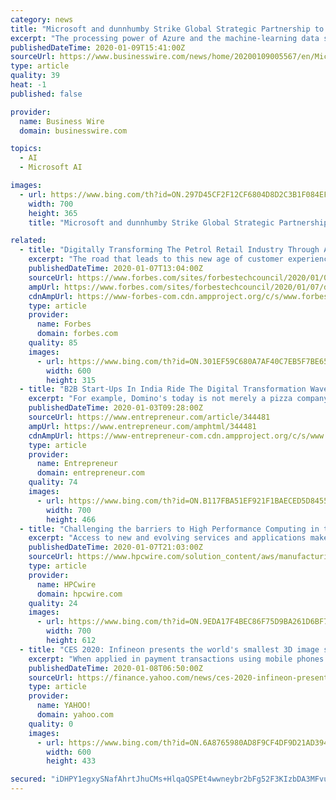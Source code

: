 ```yaml
---
category: news
title: "Microsoft and dunnhumby Strike Global Strategic Partnership to Transform $5.9 Trillion Retail Market"
excerpt: "The processing power of Azure and the machine-learning data science of dunnhumby can offer the right insights at the right time, so action can be taken quickly on business performance, new trends and innovation, brand switching and loyalty. “This partnership will empower more retailers and brands across the globe to more effectively compete ..."
publishedDateTime: 2020-01-09T15:41:00Z
sourceUrl: https://www.businesswire.com/news/home/20200109005567/en/Microsoft-dunnhumby-Strike-Global-Strategic-Partnership-Transform
type: article
quality: 39
heat: -1
published: false

provider:
  name: Business Wire
  domain: businesswire.com

topics:
  - AI
  - Microsoft AI

images:
  - url: https://www.bing.com/th?id=ON.297D45CF2F12CF6804D8D2C3B1F084EF
    width: 700
    height: 365
    title: "Microsoft and dunnhumby Strike Global Strategic Partnership to Transform $5.9 Trillion Retail Market"

related:
  - title: "Digitally Transforming The Petrol Retail Industry Through AI And Smart IoT"
    excerpt: "The road that leads to this new age of customer experience requires an automation overhaul for the retail operators, which includes the adoption of AI and IoT innovation. This is especially true in the vertical market of petrol retail stations, where a transformation of the auto industry is moving away from petrol and toward a new paradigm of ..."
    publishedDateTime: 2020-01-07T13:04:00Z
    sourceUrl: https://www.forbes.com/sites/forbestechcouncil/2020/01/07/digitally-transforming-the-petrol-retail-industry-through-ai-and-smart-iot/
    ampUrl: https://www.forbes.com/sites/forbestechcouncil/2020/01/07/digitally-transforming-the-petrol-retail-industry-through-ai-and-smart-iot/amp/
    cdnAmpUrl: https://www-forbes-com.cdn.ampproject.org/c/s/www.forbes.com/sites/forbestechcouncil/2020/01/07/digitally-transforming-the-petrol-retail-industry-through-ai-and-smart-iot/amp/
    type: article
    provider:
      name: Forbes
      domain: forbes.com
    quality: 85
    images:
      - url: https://www.bing.com/th?id=ON.301EF59C680A7AF40C7EB5F7BE657899
        width: 600
        height: 315
  - title: "B2B Start-Ups In India Ride The Digital Transformation Wave"
    excerpt: "For example, Domino's today is not merely a pizza company, but a technology company which is selling pizzas. From automated phone orders using artificial intelligence (AI) assistants to testing driverless cars with Ford, the rate of change has been much faster. It is evident that evolving constantly to leverage technological advancements is the ..."
    publishedDateTime: 2020-01-03T09:28:00Z
    sourceUrl: https://www.entrepreneur.com/article/344481
    ampUrl: https://www.entrepreneur.com/amphtml/344481
    cdnAmpUrl: https://www-entrepreneur-com.cdn.ampproject.org/c/s/www.entrepreneur.com/amphtml/344481
    type: article
    provider:
      name: Entrepreneur
      domain: entrepreneur.com
    quality: 74
    images:
      - url: https://www.bing.com/th?id=ON.B117FBA51EF921F1BAECED5D8455AC64
        width: 700
        height: 466
  - title: "Challenging the barriers to High Performance Computing in the Cloud"
    excerpt: "Access to new and evolving services and applications make it easy to evolve and modernize workflows, like incorporating Artificial Intelligence (AI) with HPC ... innovation without constraints by delivering faster results and improved flexibility. AWS gives organizations the power to create HPC clusters on demand, instead of waiting for ..."
    publishedDateTime: 2020-01-07T21:03:00Z
    sourceUrl: https://www.hpcwire.com/solution_content/aws/manufacturing-engineering-aws/challenging-the-barriers-to-high-performance-computing-in-the-cloud/
    type: article
    provider:
      name: HPCwire
      domain: hpcwire.com
    quality: 24
    images:
      - url: https://www.bing.com/th?id=ON.9EDA17F4BEC86F75D9BA261D6BF7E3F3
        width: 700
        height: 612
  - title: "CES 2020: Infineon presents the world's smallest 3D image sensor for face authentication and photo effects on smartphones and the like"
    excerpt: "When applied in payment transactions using mobile phones or devices that need no bank details, bank cards or cashiers, the payment is carried out via facial recognition. This requires an extremely reliable and secure image and return transmission of the high-resolution 3D image data. The same applies to securely unlocking devices with a 3D image."
    publishedDateTime: 2020-01-08T06:50:00Z
    sourceUrl: https://finance.yahoo.com/news/ces-2020-infineon-presents-worlds-063300761.html
    type: article
    provider:
      name: YAHOO!
      domain: yahoo.com
    quality: 0
    images:
      - url: https://www.bing.com/th?id=ON.6A8765980AD8F9CF4DF9D21AD394AA1E
        width: 600
        height: 433

secured: "iDHPY1egxySNafAhrtJhuCMs+HlqaQSPEt4wwneybr2bFg52F3KIzbDA3MFvu/bqIVbHguAgisWc++0sy9jELigYIdlTwHdcifh+L5Hsx1dAeTNzOlaF2FvpkrBCTLK4oGl3pYB4n7VaeEzJ7Qp+ntpWHSajBp55KOuqLFdK4YAnAiQviXLvOUxDnI+SRYZVlQtyqkJoISFA/FtU1NgwrGw+jVhjkFSEYBltMyIl/f4FtZtRRaXME42CiS5EvM05pH/vnrVnYwdPuvpMfW7x4w==;QPE0JaFEvyLfvXKPcRFUDA=="
---
```


